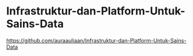 # Infrastruktur-dan-Platform-Untuk-Sains-Data

https://github.com/auraauliaan/Infrastruktur-dan-Platform-Untuk-Sains-Data
